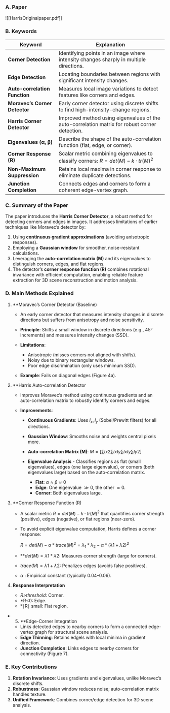 
### A. Paper
![[HarrisOriginalpaper.pdf]]

### B. Keywords

| **Keyword**                   | **Explanation**                                                                               |
| ----------------------------- | --------------------------------------------------------------------------------------------- |
| **Corner Detection**          | Identifying points in an image where intensity changes sharply in multiple directions.        |
| **Edge Detection**            | Locating boundaries between regions with significant intensity changes.                       |
| **Auto-correlation Function** | Measures local image variations to detect features like corners and edges.                    |
| **Moravec’s Corner Detector** | Early corner detector using discrete shifts to find high-intensity-change regions.            |
| **Harris Corner Detector**    | Improved method using eigenvalues of the auto-correlation matrix for robust corner detection. |
| **Eigenvalues (α, β)**        | Describe the shape of the auto-correlation function (flat, edge, or corner).                  |
| **Corner Response (R)**       | Scalar metric combining eigenvalues to classify corners: $R=det⁡(M)−k⋅tr(M)^2$                |
| **Non-Maximum Suppression**   | Retains local maxima in corner response to eliminate duplicate detections.                    |
| **Junction Completion**       | Connects edges and corners to form a coherent edge-vertex graph.                              |
### C. Summary of the Paper

The paper introduces the **Harris Corner Detector**, a robust method for detecting corners and edges in images. It addresses limitations of earlier techniques like Moravec’s detector by:

1. Using **continuous gradient approximations** (avoiding anisotropic responses).
2. Employing a **Gaussian window** for smoother, noise-resistant calculations.
3. Leveraging the **auto-correlation matrix (M)** and its eigenvalues to distinguish corners, edges, and flat regions.  
4. The detector’s **corner response function (R)** combines rotational invariance with efficient computation, enabling reliable feature extraction for 3D scene reconstruction and motion analysis.

### D. Main Methods Explained

1. **Moravec’s Corner Detector (Baseline)
	
	- An early corner detector that measures intensity changes in discrete directions but suffers from anisotropy and noise sensitivity.
	- **Principle**: Shifts a small window in discrete directions (e.g., 45° increments) and measures intensity changes (SSD).
	    
	- **Limitations**:
	    - Anisotropic (misses corners not aligned with shifts).
	    - Noisy due to binary rectangular windows.
	    - Poor edge discrimination (only uses minimum SSD).
	- **Example**: Fails on diagonal edges (Figure 4a).

2. **Harris Auto-correlation Detector
	
	- Improves Moravec’s method using continuous gradients and an auto-correlation matrix to robustly identify corners and edges.
		
	- **Improvements**:
	    - **Continuous Gradients**: Uses $I_x​, I_y​$ (Sobel/Prewitt filters) for all directions.
	    - **Gaussian Window**: Smooths noise and weights central pixels more.
	    - **Auto-correlation Matrix (M)**:
	        $M=[∑Ix2∑IxIy∑IxIy∑Iy2]$
		    
	    - **Eigenvalue Analysis** - Classifies regions as flat (small eigenvalues), edges (one large eigenvalue), or corners (both eigenvalues large) based on the auto-correlation matrix.
	        - **Flat**: $α≈β≈0$
	        - **Edge**: One eigenvalue $≫0$, the other $≈0$.
	        - **Corner**: Both eigenvalues large.

3. **Corner Response Function (R)
	
	- A scalar metric $R=det⁡(M)−k⋅tr(M)^2$ that quantifies corner strength (positive), edges (negative), or flat regions (near-zero).
	- To avoid explicit eigenvalue computation, Harris defines a corner response:
		
		$R = det⁡(M) − α * trace(M)^2 = λ_1*λ_2 − α*(λ1+λ2)^2$
		
	- **$det⁡ (M) = λ1 * λ2$: Measures corner strength (large for corners).
	- $trace(M)=λ1+λ2$​: Penalizes edges (avoids false positives).
	- $α$ : Empirical constant (typically 0.04–0.06).

4. **Response Interpretation**
	
	- *R>threshold*: Corner.
	- *R<0: Edge.
	- *∣R∣ small: Flat region.

- 5. **Edge-Corner Integration
	
	- Links detected edges to nearby corners to form a connected edge-vertex graph for structural scene analysis.
	- **Edge Thinning**: Retains edgels with local minima in gradient direction.
	- **Junction Completion**: Links edges to nearby corners for connectivity (Figure 7).

### E. Key Contributions

1. **Rotation Invariance**: Uses gradients and eigenvalues, unlike Moravec’s discrete shifts.
2. **Robustness**: Gaussian window reduces noise; auto-correlation matrix handles texture.
3. **Unified Framework**: Combines corner/edge detection for 3D scene analysis.